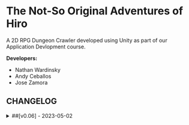 # The Not-So Original Adventures of Hiro

A 2D RPG Dungeon Crawler developed using Unity as part of our Application Devlopment course.

**Developers:**
- Nathan Wardinsky
- Andy Ceballos
- Jose Zamora

## CHANGELOG

<details>
   <summary> ##[v0.06] - 2023-05-02 </summary>

   **Added**:
   - Main game folder w/ necessary assets, scripts, etc

   ** ⚠️ WARNING: PLEASE READ BEFORE DOWNLOADING**
   1. Once you download the main folder, go into the **Assets** folder and unzip **Firebase_Assets.rar** in the same folder and **DELETE IT AFTERWARDS**.
      - This contains the necessary assets for Firebase to work with the project

   2. General Warning: I really have no clue if this folder will be compatible with other machines so **TRY AT YOUR OWN RISK**

   **KNOWN BUGS TO WORK ON**
   1. Killing an enemy with the sword equipped causes more loot to drop than it should

   2. Wall colliders work with the player, but not with the enemies (likely due to RigidBody2D complications)

   3. Animations on the enemy are a bit wonky, mostly due to the animation trigger points occasionally overriding themselves
   
   4. When walking, the player seems to jitter, causing the walking animation to become blurry
</details>

